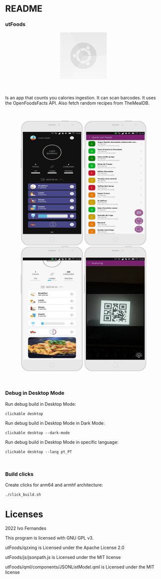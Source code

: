 # README
### utFoods

<div align="center"><img img height="150px;" width="150px" src="https://github.com/ivoxavier/thesis/blob/main/utFoods/assets/logo.svg" /></div>

<br>
<br>

Is an app that counts you calories ingestion. It can scan barcodes. It uses the OpenFoodsFacts API. Also fetch random recipes from TheMealDB.

<br>
<br>

<div align="center"><span display= "inline;"><img height="400px;" width="200px";  src="https://github.com/ivoxavier/thesis/blob/main/images/img_8.png" /> <img height="400px;" width="200px" src="https://github.com/ivoxavier/thesis/blob/main/images/img_3.png" /> <img height="400px;" width="200px" src="https://github.com/ivoxavier/thesis/blob/main/images/img_1.png" /> <img height="400px;" width="200px" src="https://github.com/ivoxavier/thesis/blob/main/images/img_7.png" /></span></div>

<br>
<br>

### Debug in Desktop Mode

Run debug build in Desktop Mode:

    clickable desktop

Run debug build in Desktop Mode in Dark Mode:

    clickable desktop --dark-mode

Run debug build in Desktop Mode in specific language:

    clickable desktop --lang pt_PT

<br>

### Build clicks

Create clicks for arm64 and armhf architecture:

    ./click_build.sh

# Licenses

2022  Ivo Fernandes
 
 This program is licensed with GNU GPL v3.

 utFoods/qzxing is Licensed under the Apache License 2.0
 
 utFoods/js/jsonpath.js is Licensed under the MIT license
 
 utFoods/qml/components/JSONListModel.qml is Licensed under the MIT license
 
 

